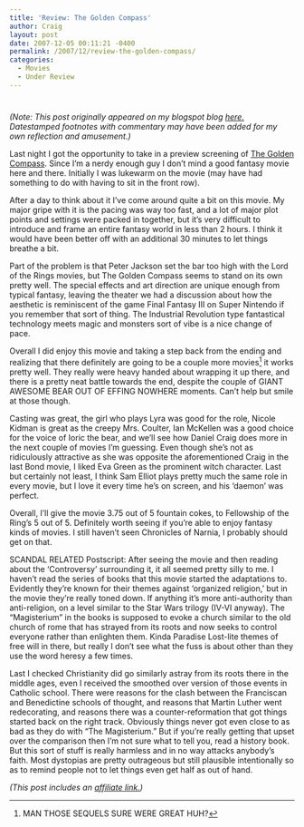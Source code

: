 ```yaml
---
title: 'Review: The Golden Compass'
author: Craig
layout: post
date: 2007-12-05 00:11:21 -0400
permalink: /2007/12/review-the-golden-compass/
categories:
  - Movies
  - Under Review
---
```

#

*(Note: This post originally appeared on my blogspot blog [here.][1] Datestamped footnotes with commentary may have been added for my own reflection and amusement.)*

 [1]: http://craigtsoandso.blogspot.com/2007/12/review-golden-compass.html

Last night I got the opportunity to take in a preview screening of [The Golden Compass][2]. Since I’m a nerdy enough guy I don’t mind a good fantasy movie here and there. Initially I was lukewarm on the movie (may have had something to do with having to sit in the front row).

 [2]: http://www.amazon.com/dp/B001AG52AG?tag=craigsturgisc-20

After a day to think about it I’ve come around quite a bit on this movie. My major gripe with it is the pacing was way too fast, and a lot of major plot points and settings were packed in together, but it’s very difficult to introduce and frame an entire fantasy world in less than 2 hours. I think it would have been better off with an additional 30 minutes to let things breathe a bit.

Part of the problem is that Peter Jackson set the bar too high with the Lord of the Rings movies, but The Golden Compass seems to stand on its own pretty well. The special effects and art direction are unique enough from typical fantasy, leaving the theater we had a discussion about how the aesthetic is reminiscent of the game Final Fantasy III on Super Nintendo if you remember that sort of thing. The Industrial Revolution type fantastical technology meets magic and monsters sort of vibe is a nice change of pace.

Overall I did enjoy this movie and taking a step back from the ending and realizing that there definitely are going to be a couple more movies[^1] it works pretty well. They really were heavy handed about wrapping it up there, and there is a pretty neat battle towards the end, despite the couple of GIANT AWESOME BEAR OUT OF EFFING NOWHERE moments. Can’t help but smile at those though.

 [^1]: MAN THOSE SEQUELS SURE WERE GREAT HUH?

Casting was great, the girl who plays Lyra was good for the role, Nicole Kidman is great as the creepy Mrs. Coulter, Ian McKellen was a good choice for the voice of Ioric the bear, and we’ll see how Daniel Craig does more in the next couple of movies I’m guessing. Even though she’s not as ridiculously attractive as she was opposite the aforementioned Craig in the last Bond movie, I liked Eva Green as the prominent witch character. Last but certainly not least, I think Sam Elliot plays pretty much the same role in every movie, but I love it every time he’s on screen, and his ‘daemon’ was perfect.

Overall, I’ll give the movie 3.75 out of 5 fountain cokes, to Fellowship of the Ring’s 5 out of 5. Definitely worth seeing if you’re able to enjoy fantasy kinds of movies. I still haven’t seen Chronicles of Narnia, I probably should get on that.

SCANDAL RELATED Postscript: After seeing the movie and then reading about the ‘Controversy’ surrounding it, it all seemed pretty silly to me. I haven’t read the series of books that this movie started the adaptations to. Evidently they’re known for their themes against ‘organized religion,’ but in the movie they’re really toned down. If anything it’s more anti-authority than anti-religion, on a level similar to the Star Wars trilogy (IV-VI anyway). The “Magisterium” in the books is supposed to evoke a church similar to the old church of rome that has strayed from its roots and now seeks to control everyone rather than enlighten them. Kinda Paradise Lost-lite themes of free will in there, but really I don’t see what the fuss is about other than they use the word heresy a few times.

Last I checked Christianity did go similarly astray from its roots there in the middle ages, even I received the smoothed over version of those events in Catholic school. There were reasons for the clash between the Franciscan and Benedictine schools of thought, and reasons that Martin Luther went redecorating, and reasons there was a counter-reformation that got things started back on the right track. Obviously things never got even close to as bad as they do with “The Magisterium.” But if you’re really getting that upset over the comparison then I’m not sure what to tell you, read a history book. But this sort of stuff is really harmless and in no way attacks anybody’s faith. Most dystopias are pretty outrageous but still plausible intentionally so as to remind people not to let things even get half as out of hand.

*(This post includes an [affiliate link.][3])*

 [3]: /affiliate-links/
